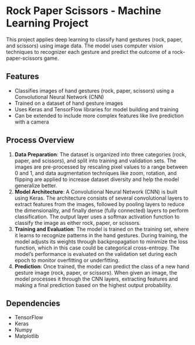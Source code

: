 # Rock Paper Scissors - Machine Learning Project

This project applies deep learning to classify hand gestures (rock, paper, and scissors) using image data. The model uses computer vision techniques to recognizer each gesture and predict the outcome of a rock-paper-scissors game.

## Features
- Classifies images of hand gestures (rock, paper, scissors) using a Convolutional Neural Network (CNN)
- Trained on a dataset of hand gesture images
- Uses Keras and TensorFlow libraries for model building and training
- Can be extended to include more complex features like live prediction with a camera

## Process Overview
1. **Data Preparation**: The dataset is organized into three categories (rock, paper, and scissors), and split into training and validation sets. The images are pre-processed by rescaling pixel values to a range between 0 and 1, and data augmentation techniques like zoom, rotation, and flipping are applied to increase dataset diversity and help the model generalize better.
2. **Model Architecture**: A Convolutional Neural Network (CNN) is built using Keras. The architecture consists of several convolutional layers to extract features from the images, followed by pooling layers to reduce the dimensionality, and finally dense (fully connected) layers to perform classification. The output layer uses a softmax activation function to classify the image as either rock, paper, or scissors.
3. **Training and Evaluation**: The model is trained on the training set, where it learns to recognize patterns in the hand gestures. During training, the model adjusts its weights through backpropagation to minimize the loss function, which in this case could be categorical cross-entropy. The model’s performance is evaluated on the validation set during each epoch to monitor overfitting or underfitting.
4. **Prediction**: Once trained, the model can predict the class of a new hand gesture image (rock, paper, or scissors). When given an image, the model processes it through the CNN layers, extracting features and making a final prediction based on the highest output probability.

## Dependencies
- TensorFlow
- Keras
- Numpy
- Matplotlib
